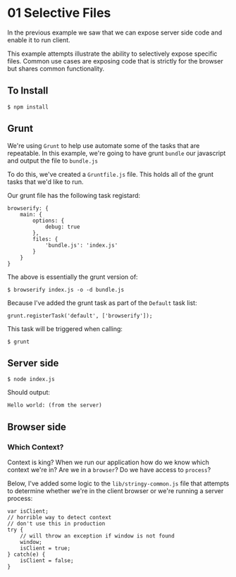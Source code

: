 # 01 Selective Files

In the previous example we saw that we can expose server side code and enable it to run client.

This example attempts illustrate the ability to selectively expose specific files. Common use cases are exposing code that is strictly for the browser but shares common functionality.

## To Install

	$ npm install


## Grunt

We're using `Grunt` to help use automate some of the tasks that are repeatable. In this example, we're going to have grunt `bundle` our javascript and output the file to `bundle.js`

To do this, we've created a `Gruntfile.js` file. This holds all of the grunt tasks that we'd like to run.

Our grunt file has the following task registard:

	browserify: {
    	main: {
        	options: {
            	debug: true
			},
			files: {
				'bundle.js': 'index.js'
			}
		}
	}

The above is essentially the grunt version of:

	$ browserify index.js -o -d bundle.js


Because I've added the grunt task as part of the `Default` task list:

	grunt.registerTask('default', ['browserify']);

This task will be triggered when calling:

	$ grunt


## Server side

	$ node index.js
	
Should output:

	Hello world: (from the server)


## Browser side


### Which Context?

Context is king? When we run our application how do we know which context we're in? Are we in a `browser`? Do we have access to `process`?

Below, I've added some logic to the `lib/stringy-common.js` file that attempts to determine whether we're in the client browser or we're running a server process:

	var isClient;
	// horrible way to detect context
	// don't use this in production
	try {
    	// will throw an exception if window is not found
	    window;
    	isClient = true;
	} catch(e) {
    	isClient = false;
	}